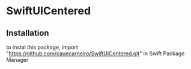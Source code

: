 # SwiftUICentered

## Installation

to instal this package, import "https://github.com/cauecarneiro/SwiftUICentered.git" in Swift Package Manager

